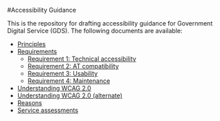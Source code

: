#Accessibility Guidance

This is the repository for drafting accessibility guidance for Government Digital Service (GDS). The following documents are available:

* [Principles](principles.md)
* [Requirements](requirements.md)
  * [Requirement 1: Technical accessibility](requirement1.md)
  * [Requirement 2: AT compatibility](requirement2.md)
  * [Requirement 3: Usability](requirement3.md)
  * [Requirement 4: Maintenance](requirement4.md)
* [Understanding WCAG 2.0](wcag.md)
* [Understanding WCAG 2.0 (alternate)](wcag-alt.md)
* [Reasons](reasons.md)
* [Service assessments](service-assessments.md)

